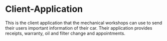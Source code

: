 # Client-Application
This is the client application that the mechanical workshops can use to send their users important information of their car.  Their application provides receipts, warranty, oil and filter change and appointments. 
